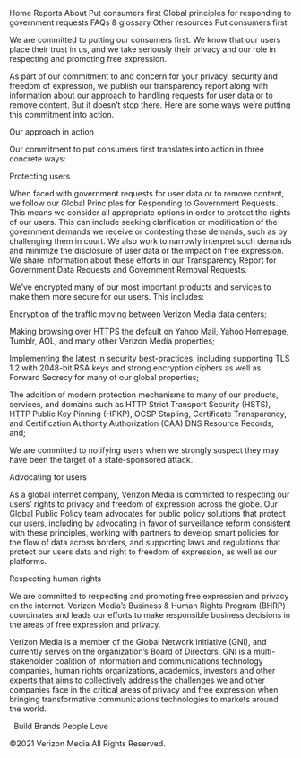 Home
Reports
About
Put consumers first
Global principles for responding to government requests
FAQs & glossary
Other resources
Put consumers first

We are committed to putting our consumers first. We know that our users place their trust in us, and we take seriously their privacy and our role in respecting and promoting free expression.

As part of our commitment to and concern for your privacy, security and freedom of expression, we publish our transparency report along with information about our approach to handling requests for user data or to remove content. But it doesn’t stop there. Here are some ways we’re putting this commitment into action.

Our approach in action

Our commitment to put consumers first translates into action in three concrete ways:

Protecting users

When faced with government requests for user data or to remove content, we follow our Global Principles for Responding to Government Requests. This means we consider all appropriate options in order to protect the rights of our users. This can include seeking clarification or modification of the government demands we receive or contesting these demands, such as by challenging them in court. We also work to narrowly interpret such demands and minimize the disclosure of user data or the impact on free expression. We share information about these efforts in our Transparency Report for Government Data Requests and Government Removal Requests.

We’ve encrypted many of our most important products and services to make them more secure for our users. This includes:

Encryption of the traffic moving between Verizon Media data centers;

Making browsing over HTTPS the default on Yahoo Mail, Yahoo Homepage, Tumblr, AOL, and many other Verizon Media properties;

Implementing the latest in security best-practices, including supporting TLS 1.2 with 2048-bit RSA keys and strong encryption ciphers as well as Forward Secrecy for many of our global properties;

The addition of modern protection mechanisms to many of our products, services, and domains such as HTTP Strict Transport Security (HSTS), HTTP Public Key Pinning (HPKP), OCSP Stapling, Certificate Transparency, and Certification Authority Authorization (CAA) DNS Resource Records, and;

We are committed to notifying users when we strongly suspect they may have been the target of a state-sponsored attack.

Advocating for users

As a global internet company, Verizon Media is committed to respecting our users’ rights to privacy and freedom of expression across the globe. Our Global Public Policy team advocates for public policy solutions that protect our users, including by advocating in favor of surveillance reform consistent with these principles, working with partners to develop smart policies for the flow of data across borders, and supporting laws and regulations that protect our users data and right to freedom of expression, as well as our platforms.

Respecting human rights

We are committed to respecting and promoting free expression and privacy on the internet. Verizon Media’s Business & Human Rights Program (BHRP) coordinates and leads our efforts to make responsible business decisions in the areas of free expression and privacy.

Verizon Media is a member of the Global Network Initiative (GNI), and currently serves on the organization’s Board of Directors. GNI is a multi-stakeholder coalition of information and communications technology companies, human rights organizations, academics, investors and other experts that aims to collectively address the challenges we and other companies face in the critical areas of privacy and free expression when bringing transformative communications technologies to markets around the world.

 
Build Brands People Love

©2021 Verizon Media
All Rights Reserved. 